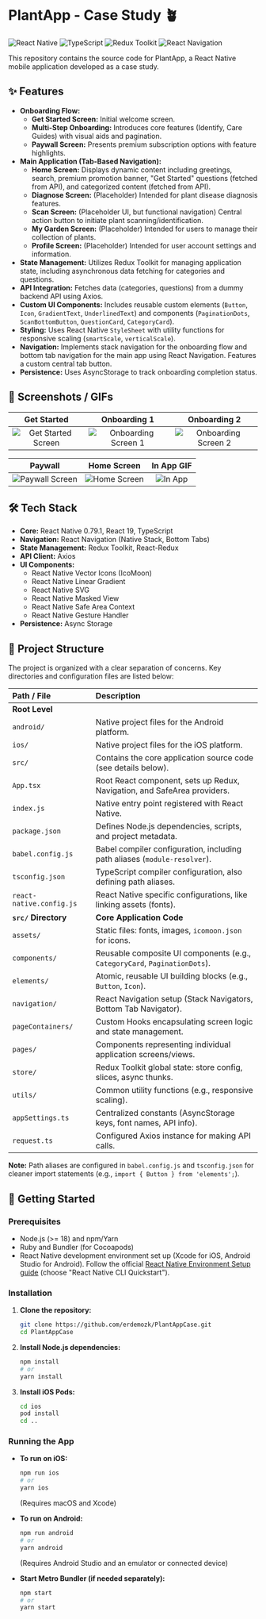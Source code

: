 # PlantApp - Case Study 🪴

![React Native](https://img.shields.io/badge/React%20Native-0.79.1-blue?logo=react) ![TypeScript](https://img.shields.io/badge/TypeScript-5.0.4-blue?logo=typescript) ![Redux Toolkit](https://img.shields.io/badge/Redux%20Toolkit-2.7.0-764ABC?logo=redux) ![React Navigation](https://img.shields.io/badge/React%20Navigation-7.x-blue)

This repository contains the source code for PlantApp, a React Native mobile application developed as a case study.

## ✨ Features

*   **Onboarding Flow:**
    *   **Get Started Screen:** Initial welcome screen.
    *   **Multi-Step Onboarding:** Introduces core features (Identify, Care Guides) with visual aids and pagination.
    *   **Paywall Screen:** Presents premium subscription options with feature highlights.
*   **Main Application (Tab-Based Navigation):**
    *   **Home Screen:** Displays dynamic content including greetings, search, premium promotion banner, "Get Started" questions (fetched from API), and categorized content (fetched from API).
    *   **Diagnose Screen:** (Placeholder) Intended for plant disease diagnosis features.
    *   **Scan Screen:** (Placeholder UI, but functional navigation) Central action button to initiate plant scanning/identification.
    *   **My Garden Screen:** (Placeholder) Intended for users to manage their collection of plants.
    *   **Profile Screen:** (Placeholder) Intended for user account settings and information.
*   **State Management:** Utilizes Redux Toolkit for managing application state, including asynchronous data fetching for categories and questions.
*   **API Integration:** Fetches data (categories, questions) from a dummy backend API using Axios.
*   **Custom UI Components:** Includes reusable custom elements (`Button`, `Icon`, `GradientText`, `UnderlinedText`) and components (`PaginationDots`, `ScanBottomButton`, `QuestionCard`, `CategoryCard`).
*   **Styling:** Uses React Native `StyleSheet` with utility functions for responsive scaling (`smartScale`, `verticalScale`).
*   **Navigation:** Implements stack navigation for the onboarding flow and bottom tab navigation for the main app using React Navigation. Features a custom central tab button.
*   **Persistence:** Uses AsyncStorage to track onboarding completion status.

## 📸 Screenshots / GIFs

| Get Started                 | Onboarding 1                | Onboarding 2                |
| :--------------------------: | :--------------------------: | :--------------------------: |
| ![Get Started Screen](readmeAssets/getStarted.png) | ![Onboarding Screen 1](readmeAssets/onboarding1.png) | ![Onboarding Screen 2](readmeAssets/onboarding2.png) |

| Paywall                     | Home Screen                 | In App GIF              |
| :--------------------------: | :--------------------------: | :--------------------------: |
| ![Paywall Screen](readmeAssets/paywall.png) | ![Home Screen](readmeAssets/home.png) | ![In App](readmeAssets/in-app.gif) |

## 🛠️ Tech Stack

*   **Core:** React Native 0.79.1, React 19, TypeScript
*   **Navigation:** React Navigation (Native Stack, Bottom Tabs)
*   **State Management:** Redux Toolkit, React-Redux
*   **API Client:** Axios
*   **UI Components:**
    *   React Native Vector Icons (IcoMoon)
    *   React Native Linear Gradient
    *   React Native SVG
    *   React Native Masked View
    *   React Native Safe Area Context
    *   React Native Gesture Handler
*   **Persistence:** Async Storage

## 📂 Project Structure

The project is organized with a clear separation of concerns. Key directories and configuration files are listed below:

| Path / File                | Description                                                              |
| :------------------------- | :----------------------------------------------------------------------- |
| **Root Level**             |                                                                          |
| `android/`                 | Native project files for the Android platform.                           |
| `ios/`                     | Native project files for the iOS platform.                               |
| `src/`                     | Contains the core application source code (see details below).           |
| `App.tsx`                  | Root React component, sets up Redux, Navigation, and SafeArea providers. |
| `index.js`                 | Native entry point registered with React Native.                         |
| `package.json`             | Defines Node.js dependencies, scripts, and project metadata.             |
| `babel.config.js`          | Babel compiler configuration, including path aliases (`module-resolver`).  |
| `tsconfig.json`            | TypeScript compiler configuration, also defining path aliases.           |
| `react-native.config.js`   | React Native specific configurations, like linking assets (fonts).         |
| **`src/` Directory**       | **Core Application Code**                                                |
| `assets/`                  | Static files: fonts, images, `icomoon.json` for icons.                   |
| `components/`              | Reusable composite UI components (e.g., `CategoryCard`, `PaginationDots`). |
| `elements/`                | Atomic, reusable UI building blocks (e.g., `Button`, `Icon`).            |
| `navigation/`              | React Navigation setup (Stack Navigators, Bottom Tab Navigator).         |
| `pageContainers/`          | Custom Hooks encapsulating screen logic and state management.            |
| `pages/`                   | Components representing individual application screens/views.            |
| `store/`                   | Redux Toolkit global state: store config, slices, async thunks.        |
| `utils/`                   | Common utility functions (e.g., responsive scaling).                     |
| `appSettings.ts`           | Centralized constants (AsyncStorage keys, font names, API info).         |
| `request.ts`               | Configured Axios instance for making API calls.                          |

**Note:** Path aliases are configured in `babel.config.js` and `tsconfig.json` for cleaner import statements (e.g., `import { Button } from 'elements';`).

## 🚀 Getting Started

### Prerequisites

*   Node.js (>= 18) and npm/Yarn
*   Ruby and Bundler (for Cocoapods)
*   React Native development environment set up (Xcode for iOS, Android Studio for Android). Follow the official [React Native Environment Setup guide](https://reactnative.dev/docs/environment-setup) (choose "React Native CLI Quickstart").

### Installation

1.  **Clone the repository:**
    ```bash
    git clone https://github.com/erdemozk/PlantAppCase.git
    cd PlantAppCase
    ```

2.  **Install Node.js dependencies:**
    ```bash
    npm install
    # or
    yarn install
    ```

3.  **Install iOS Pods:**
    ```bash
    cd ios
    pod install
    cd ..
    ```

### Running the App

*   **To run on iOS:**
    ```bash
    npm run ios
    # or
    yarn ios
    ```
    (Requires macOS and Xcode)

*   **To run on Android:**
    ```bash
    npm run android
    # or
    yarn android
    ```
    (Requires Android Studio and an emulator or connected device)

*   **Start Metro Bundler (if needed separately):**
    ```bash
    npm start
    # or
    yarn start
    ```
